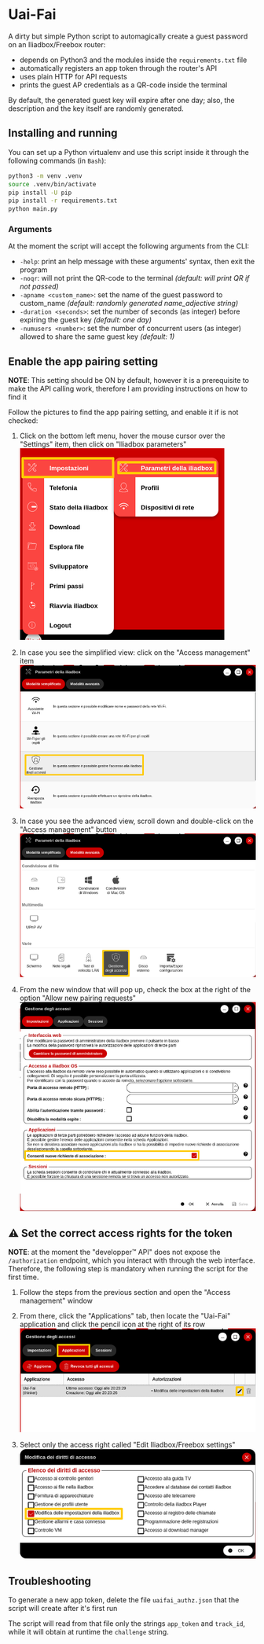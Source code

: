 # Uai-Fai

A dirty but simple Python script to automagically create a guest password on an Iliadbox/Freebox router:

- depends on Python3 and the modules inside the `requirements.txt` file
- automatically registers an app token through the router's API
- uses plain HTTP for API requests
- prints the guest AP credentials as a QR-code inside the terminal

By default, the generated guest key will expire after one day; also, the description and the key itself are randomly generated.

## Installing and running

You can set up a Python virtualenv and use this script inside it through the following commands (in `Bash`):

```bash
python3 -m venv .venv
source .venv/bin/activate
pip install -U pip
pip install -r requirements.txt
python main.py
```

### Arguments

At the moment the script will accept the following arguments from the CLI:

- `-help`: print an help message with these arguments' syntax, then exit the program
- `-noqr`: will not print the QR-code to the terminal *(default: will print QR if not passed)*
- `-apname <custom_name>`: set the name of the guest password to custom\_name *(default: randomly generated name_adjective string)*
- `-duration <seconds>`: set the number of seconds (as integer) before expiring the guest key *(default: one day)*
- `-numusers <number>`: set the number of concurrent users (as integer) allowed to share the same guest key *(default: 1)*

## Enable the app pairing setting

**NOTE**: This setting should be ON by default, however it is a prerequisite to make the API calling work, therefore I am providing instructions on how to find it

Follow the pictures to find the app pairing setting, and enable it if is not checked:

1. Click on the bottom left menu, hover the mouse cursor over the "Settings" item, then click on "Iliadbox parameters"
![Corner menu](./img/iliadbox_it_pairing01.png)

2. In case you see the simplified view: click on the "Access management" item
![Corner menu](./img/iliadbox_it_pairing02.png)

3. In case you see the advanced view, scroll down and double-click on the "Access management" button
![Corner menu](./img/iliadbox_it_pairing02b.png)

4. From the new window that will pop up, check the box at the right of the option "Allow new pairing requests"
![Corner menu](./img/iliadbox_it_pairing03.png)

## ⚠ Set the correct access rights for the token

**NOTE**: at the moment the "developper™ API" does not expose the `/authorization` endpoint, which you interact with through the web interface. Therefore, the following step is mandatory when running the script for the first time.

1. Follow the steps from the previous section and open the "Access management" window

2. From there, click the "Applications" tab, then locate the "Uai-Fai" application and click the pencil icon at the right of its row
![Corner menu](./img/iliadbox_it_token_settings01.png)

3. Select only the access right called "Edit Iliadbox/Freebox settings"
![Corner menu](./img/iliadbox_it_token_settings02.png)

## Troubleshooting

To generate a new app token, delete the file `uaifai_authz.json` that the script will create after it's first run

The script will read from that file only the strings `app_token` and `track_id`, while it will obtain at runtime the `challenge` string.
